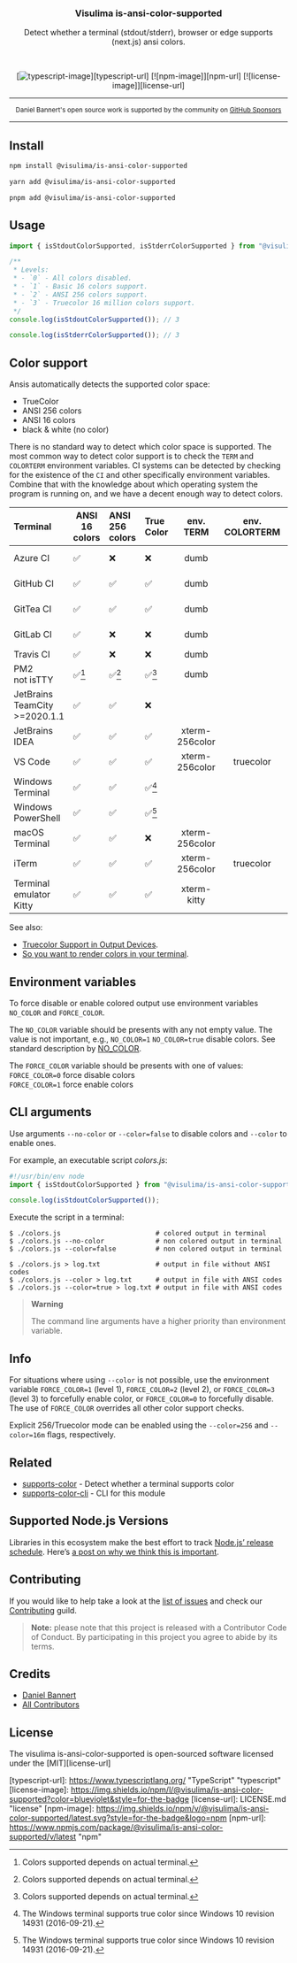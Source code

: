 <div align="center">
  <h3>Visulima is-ansi-color-supported</h3>
  <p>
  Detect whether a terminal (stdout/stderr), browser or edge supports (next.js) ansi colors.
  </p>
</div>

<br />

<div align="center">

[![typescript-image]][typescript-url] [![npm-image]][npm-url] [![license-image]][license-url]

</div>

---

<div align="center">
    <p>
        <sup>
            Daniel Bannert's open source work is supported by the community on <a href="https://github.com/sponsors/prisis">GitHub Sponsors</a>
        </sup>
    </p>
</div>

---

## Install

```sh
npm install @visulima/is-ansi-color-supported
```

```sh
yarn add @visulima/is-ansi-color-supported
```

```sh
pnpm add @visulima/is-ansi-color-supported
```

## Usage

```typescript
import { isStdoutColorSupported, isStderrColorSupported } from "@visulima/is-ansi-color-supported";

/**
 * Levels:
 * - `0` - All colors disabled.
 * - `1` - Basic 16 colors support.
 * - `2` - ANSI 256 colors support.
 * - `3` - Truecolor 16 million colors support.
 */
console.log(isStdoutColorSupported()); // 3

console.log(isStderrColorSupported()); // 3
```

## Color support

Ansis automatically detects the supported color space:

- TrueColor
- ANSI 256 colors
- ANSI 16 colors
- black & white (no color)

There is no standard way to detect which color space is supported.
The most common way to detect color support is to check the `TERM` and `COLORTERM` environment variables.
CI systems can be detected by checking for the existence of the `CI` and other specifically environment variables.
Combine that with the knowledge about which operating system the program is running on, and we have a decent enough way to detect colors.

| Terminal                         | ANSI 16<br>colors | ANSI 256<br>colors | True<br>Color |  env.<br>TERM  | env.<br>COLORTERM | Specifically ENV variables             |
| :------------------------------- | ----------------- | :----------------- | :------------ | :------------: | :---------------: | :------------------------------------- |
| Azure CI                         | ✅                | ❌                 | ❌            |      dumb      |                   | TF_BUILD<br>AGENT_NAME                 |
| GitHub CI                        | ✅                | ✅                 | ✅            |      dumb      |                   | CI<br>GITHUB_ACTIONS                   |
| GitTea CI                        | ✅                | ✅                 | ✅            |      dumb      |                   | CI<br>GITEA_ACTIONS                    |
| GitLab CI                        | ✅                | ❌                 | ❌            |      dumb      |                   | CI<br>GITLAB_CI                        |
| Travis CI                        | ✅                | ❌                 | ❌            |      dumb      |                   | TRAVIS                                 |
| PM2<br>not isTTY                 | ✅[^1]            | ✅[^1]             | ✅[^1]        |      dumb      |                   | PM2_HOME<br>pm_id                      |
| JetBrains TeamCity<br>>=2020.1.1 | ✅                | ✅                 | ❌            |                |                   | TEAMCITY_VERSION                       |
| JetBrains IDEA                   | ✅                | ✅                 | ✅            | xterm-256color |                   | TERMINAL_EMULATOR='JetBrains-JediTerm' |
| VS Code                          | ✅                | ✅                 | ✅            | xterm-256color |     truecolor     |                                        |
| Windows<br>Terminal              | ✅                | ✅                 | ✅[^2]        |                |                   |                                        |
| Windows<br>PowerShell            | ✅                | ✅                 | ✅[^2]        |                |                   |                                        |
| macOS Terminal                   | ✅                | ✅                 | ❌            | xterm-256color |                   |                                        |
| iTerm                            | ✅                | ✅                 | ✅            | xterm-256color |     truecolor     |                                        |
| Terminal emulator Kitty          | ✅                | ✅                 | ✅            |  xterm-kitty   |                   |                                        |

[^1]: Colors supported depends on actual terminal.

[^2]: The Windows terminal supports true color since Windows 10 revision 14931 (2016-09-21).

See also:

- [Truecolor Support in Output Devices](https://github.com/termstandard/colors#truecolor-support-in-output-devices).
- [So you want to render colors in your terminal](https://marvinh.dev/blog/terminal-colors/).

## Environment variables

To force disable or enable colored output use environment variables `NO_COLOR` and `FORCE_COLOR`.

The `NO_COLOR` variable should be presents with any not empty value.
The value is not important, e.g., `NO_COLOR=1` `NO_COLOR=true` disable colors.
See standard description by [NO_COLOR](https://no-color.org/).

The `FORCE_COLOR` variable should be presents with one of values:\
`FORCE_COLOR=0` force disable colors\
`FORCE_COLOR=1` force enable colors

## CLI arguments

Use arguments `--no-color` or `--color=false` to disable colors and `--color` to enable ones.

For example, an executable script _colors.js_:

```js
#!/usr/bin/env node
import { isStdoutColorSupported } from "@visulima/is-ansi-color-supported";

console.log(isStdoutColorSupported());
```

Execute the script in a terminal:

```
$ ./colors.js                        # colored output in terminal
$ ./colors.js --no-color             # non colored output in terminal
$ ./colors.js --color=false          # non colored output in terminal

$ ./colors.js > log.txt              # output in file without ANSI codes
$ ./colors.js --color > log.txt      # output in file with ANSI codes
$ ./colors.js --color=true > log.txt # output in file with ANSI codes
```

> **Warning**
>
> The command line arguments have a higher priority than environment variable.

## Info

For situations where using `--color` is not possible, use the environment variable `FORCE_COLOR=1` (level 1), `FORCE_COLOR=2` (level 2), or `FORCE_COLOR=3` (level 3) to forcefully enable color, or `FORCE_COLOR=0` to forcefully disable. The use of `FORCE_COLOR` overrides all other color support checks.

Explicit 256/Truecolor mode can be enabled using the `--color=256` and `--color=16m` flags, respectively.

## Related

- [supports-color](https://github.com/chalk/supports-color) - Detect whether a terminal supports color
- [supports-color-cli](https://github.com/chalk/supports-color-cli) - CLI for this module

## Supported Node.js Versions

Libraries in this ecosystem make the best effort to track [Node.js’ release schedule](https://github.com/nodejs/release#release-schedule).
Here’s [a post on why we think this is important](https://medium.com/the-node-js-collection/maintainers-should-consider-following-node-js-release-schedule-ab08ed4de71a).

## Contributing

If you would like to help take a look at the [list of issues](https://github.com/visulima/visulima/issues) and check our [Contributing](.github/CONTRIBUTING.md) guild.

> **Note:** please note that this project is released with a Contributor Code of Conduct. By participating in this project you agree to abide by its terms.

## Credits

- [Daniel Bannert](https://github.com/prisis)
- [All Contributors](https://github.com/visulima/visulima/graphs/contributors)

## License

The visulima is-ansi-color-supported is open-sourced software licensed under the [MIT][license-url]

[typescript-image]: https://img.shields.io/badge/Typescript-294E80.svg?style=for-the-badge&logo=typescript

[typescript-url]: https://www.typescriptlang.org/ "TypeScript" "typescript"
[license-image]: https://img.shields.io/npm/l/@visulima/is-ansi-color-supported?color=blueviolet&style=for-the-badge
[license-url]: LICENSE.md "license"
[npm-image]: https://img.shields.io/npm/v/@visulima/is-ansi-color-supported/latest.svg?style=for-the-badge&logo=npm
[npm-url]: https://www.npmjs.com/package/@visulima/is-ansi-color-supported/v/latest "npm"

